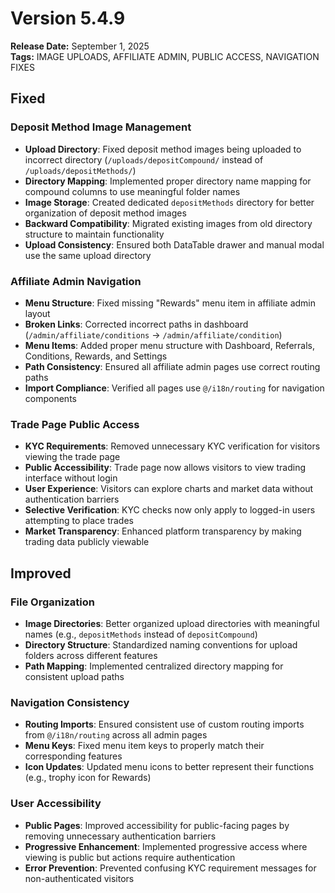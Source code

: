 # Version 5.4.9

**Release Date:** September 1, 2025  
**Tags:** IMAGE UPLOADS, AFFILIATE ADMIN, PUBLIC ACCESS, NAVIGATION FIXES

## Fixed

### Deposit Method Image Management
- **Upload Directory**: Fixed deposit method images being uploaded to incorrect directory (`/uploads/depositCompound/` instead of `/uploads/depositMethods/`)
- **Directory Mapping**: Implemented proper directory name mapping for compound columns to use meaningful folder names
- **Image Storage**: Created dedicated `depositMethods` directory for better organization of deposit method images
- **Backward Compatibility**: Migrated existing images from old directory structure to maintain functionality
- **Upload Consistency**: Ensured both DataTable drawer and manual modal use the same upload directory

### Affiliate Admin Navigation
- **Menu Structure**: Fixed missing "Rewards" menu item in affiliate admin layout
- **Broken Links**: Corrected incorrect paths in dashboard (`/admin/affiliate/conditions` → `/admin/affiliate/condition`)
- **Menu Items**: Added proper menu structure with Dashboard, Referrals, Conditions, Rewards, and Settings
- **Path Consistency**: Ensured all affiliate admin pages use correct routing paths
- **Import Compliance**: Verified all pages use `@/i18n/routing` for navigation components

### Trade Page Public Access
- **KYC Requirements**: Removed unnecessary KYC verification for visitors viewing the trade page
- **Public Accessibility**: Trade page now allows visitors to view trading interface without login
- **User Experience**: Visitors can explore charts and market data without authentication barriers
- **Selective Verification**: KYC checks now only apply to logged-in users attempting to place trades
- **Market Transparency**: Enhanced platform transparency by making trading data publicly viewable

## Improved

### File Organization
- **Image Directories**: Better organized upload directories with meaningful names (e.g., `depositMethods` instead of `depositCompound`)
- **Directory Structure**: Standardized naming conventions for upload folders across different features
- **Path Mapping**: Implemented centralized directory mapping for consistent upload paths

### Navigation Consistency
- **Routing Imports**: Ensured consistent use of custom routing imports from `@/i18n/routing` across all admin pages
- **Menu Keys**: Fixed menu item keys to properly match their corresponding features
- **Icon Updates**: Updated menu icons to better represent their functions (e.g., trophy icon for Rewards)

### User Accessibility
- **Public Pages**: Improved accessibility for public-facing pages by removing unnecessary authentication barriers
- **Progressive Enhancement**: Implemented progressive access where viewing is public but actions require authentication
- **Error Prevention**: Prevented confusing KYC requirement messages for non-authenticated visitors